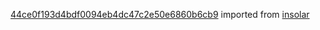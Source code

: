 [44ce0f193d4bdf0094eb4dc47c2e50e6860b6cb9](https://github.com/insolar/insolar/commit/44ce0f193d4bdf0094eb4dc47c2e50e6860b6cb9) imported from [insolar](https://github.com/insolar/insolar)
